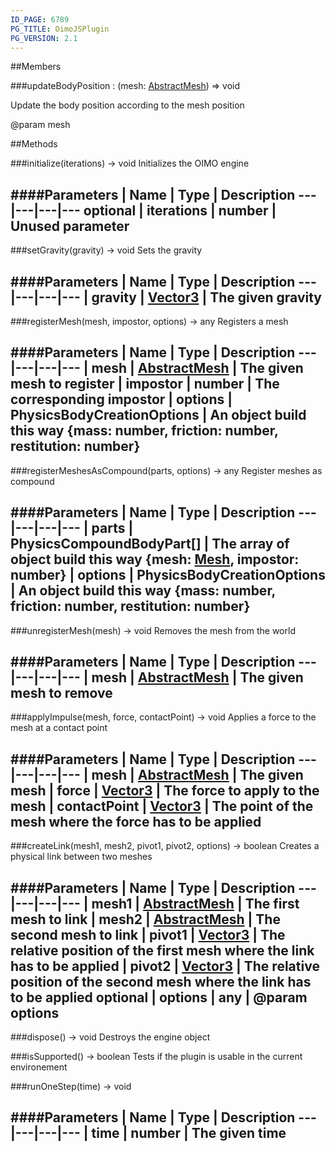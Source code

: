 ```yaml
---
ID_PAGE: 6789
PG_TITLE: OimoJSPlugin
PG_VERSION: 2.1
---
```






##Members

###updateBodyPosition : (mesh: [AbstractMesh](page.php?p=6657)) =&gt; void


Update the body position according to the mesh position

@param mesh



##Methods

###initialize(iterations) &rarr; void
Initializes the OIMO engine





####Parameters
 | Name | Type | Description
---|---|---|---
optional | iterations | number | Unused parameter
---

###setGravity(gravity) &rarr; void
Sets the gravity





####Parameters
 | Name | Type | Description
---|---|---|---
 | gravity | [Vector3](page.php?p=6751) | The given gravity
---

###registerMesh(mesh, impostor, options) &rarr; any
Registers a mesh





####Parameters
 | Name | Type | Description
---|---|---|---
 | mesh | [AbstractMesh](page.php?p=6657) | The given mesh to register
 | impostor | number | The corresponding impostor
 | options | PhysicsBodyCreationOptions | An object build this way {mass: number, friction: number, restitution: number}
---

###registerMeshesAsCompound(parts, options) &rarr; any
Register meshes as compound





####Parameters
 | Name | Type | Description
---|---|---|---
 | parts | PhysicsCompoundBodyPart[] | The array of object build this way {mesh: [Mesh](page.php?p=6659), impostor: number}
 | options | PhysicsBodyCreationOptions | An object build this way {mass: number, friction: number, restitution: number}
---

###unregisterMesh(mesh) &rarr; void
Removes the mesh from the world





####Parameters
 | Name | Type | Description
---|---|---|---
 | mesh | [AbstractMesh](page.php?p=6657) | The given mesh to remove
---

###applyImpulse(mesh, force, contactPoint) &rarr; void
Applies a force to the mesh at a contact point





####Parameters
 | Name | Type | Description
---|---|---|---
 | mesh | [AbstractMesh](page.php?p=6657) | The given mesh
 | force | [Vector3](page.php?p=6751) | The force to apply to the mesh
 | contactPoint | [Vector3](page.php?p=6751) | The point of the mesh where the force has to be applied
---

###createLink(mesh1, mesh2, pivot1, pivot2, options) &rarr; boolean
Creates a physical link between two meshes





####Parameters
 | Name | Type | Description
---|---|---|---
 | mesh1 | [AbstractMesh](page.php?p=6657) | The first mesh to link
 | mesh2 | [AbstractMesh](page.php?p=6657) | The second mesh to link
 | pivot1 | [Vector3](page.php?p=6751) | The relative position of the first mesh where the link has to be applied
 | pivot2 | [Vector3](page.php?p=6751) | The relative position of the second mesh where the link has to be applied
optional | options | any | @param options
---

###dispose() &rarr; void
Destroys the engine object






###isSupported() &rarr; boolean
Tests if the plugin is usable in the current environement






###runOneStep(time) &rarr; void

####Parameters
 | Name | Type | Description
---|---|---|---
 | time | number | The given time
---
